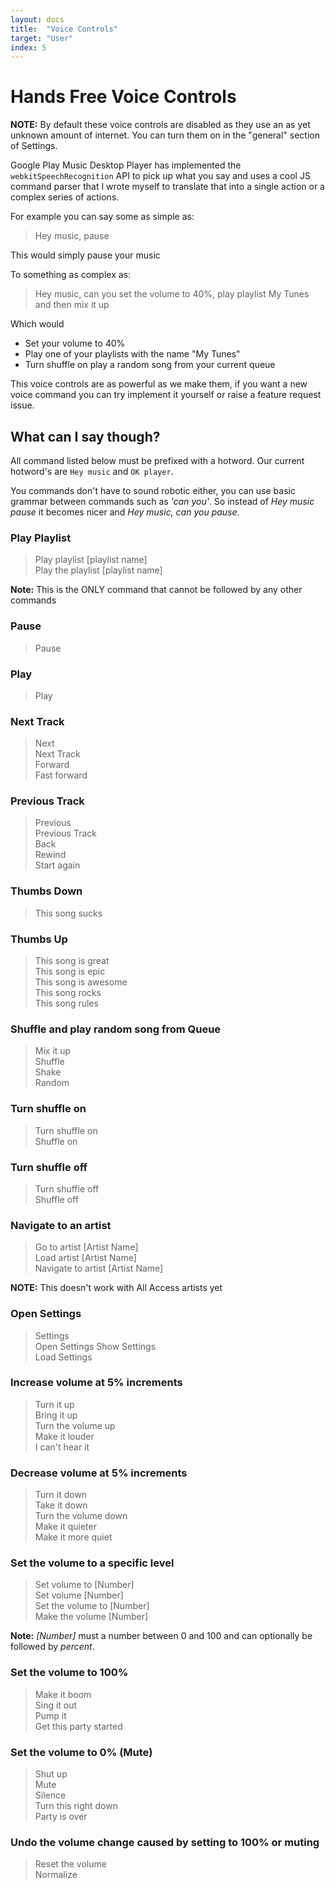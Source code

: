 ```yaml
---
layout: docs
title:  "Voice Controls"
target: "User"
index: 5
---
```


# Hands Free Voice Controls

**NOTE:** By default these voice controls are disabled as they use an as yet unknown
amount of internet.  You can turn them on in the "general" section of Settings.

Google Play Music Desktop Player has implemented the `webkitSpeechRecognition`
API to pick up what you say and uses a cool JS command parser that I wrote myself
to translate that into a single action or a complex series of actions.

For example you can say some as simple as:  

> Hey music, pause  

This would simply pause your music

To something as complex as:  

> Hey music, can you set the volume to 40%, play playlist My Tunes and then mix it up

Which would  

* Set your volume to 40%
* Play one of your playlists with the name "My Tunes"
* Turn shuffle on play a random song from your current queue

This voice controls are as powerful as we make them, if you want a new voice
command you can try implement it yourself or raise a feature request issue.

## What can I say though?

All command listed below must be prefixed with a hotword.  Our current hotword's
are `Hey music` and `OK player`.

You commands don't have to sound robotic either, you can use basic grammar between commands such as *'can you'*.  So instead of *Hey music pause* it becomes nicer and *Hey music, can you pause*.

### Play Playlist
> Play playlist [playlist name]  
> Play the playlist [playlist name]

**Note:** This is the ONLY command that cannot be followed by any other commands

### Pause
> Pause

### Play
> Play

### Next Track
> Next  
> Next Track  
> Forward  
> Fast forward

### Previous Track
> Previous  
> Previous Track  
> Back  
> Rewind  
> Start again

### Thumbs Down
> This song sucks

### Thumbs Up
> This song is great  
> This song is epic  
> This song is awesome  
> This song rocks  
> This song rules

### Shuffle and play random song from Queue
> Mix it up  
> Shuffle  
> Shake  
> Random

### Turn shuffle on
> Turn shuffle on  
> Shuffle on

### Turn shuffle off
> Turn shuffle off  
> Shuffle off

### Navigate to an artist
> Go to artist [Artist Name]  
> Load artist [Artist Name]  
> Navigate to artist [Artist Name]

**NOTE:** This doesn't work with All Access artists yet

### Open Settings
> Settings  
> Open Settings
> Show Settings  
> Load Settings  

### Increase volume at 5% increments
> Turn it up  
> Bring it up  
> Turn the volume up  
> Make it louder  
> I can't hear it

### Decrease volume at 5% increments
> Turn it down  
> Take it down  
> Turn the volume down  
> Make it quieter  
> Make it more quiet


### Set the volume to a specific level
> Set volume to [Number]  
> Set volume [Number]  
> Set the volume to [Number]  
> Make the volume [Number]  

**Note:** *[Number]* must a number between 0 and 100 and can optionally be followed
by *percent*.

### Set the volume to 100%
> Make it boom  
> Sing it out  
> Pump it  
> Get this party started

### Set the volume to 0% (Mute)
> Shut up  
> Mute  
> Silence  
> Turn this right down  
> Party is over

### Undo the volume change caused by setting to 100% or muting
> Reset the volume  
> Normalize
